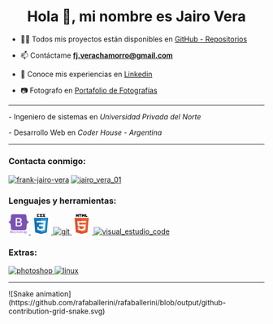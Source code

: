 <h1 align="center">Hola 👋, mi nombre es Jairo Vera</h1>

- 👨‍💻 Todos mis proyectos están disponibles en [GitHub - Repositorios](https://github.com/JairoVera01?tab=repositories)

- 📫 Contáctame **fj.verachamorro@gmail.com**

- 📄 Conoce mis experiencias en [Linkedin](https://www.linkedin.com/in/frank-jairo-vera/)

- 📷 Fotografo en [Portafolio de Fotografías](https://fjverachamorro.wixsite.com/portafolio)

<hr>
  <p>- Ingeniero de sistemas en <i>Universidad Privada del Norte</i></p>
  <p>- Desarrollo Web en <i>Coder House - Argentina</i>
<hr>
<h3 align="left">Contacta conmigo:</h3>
<p align="left">
<a href="https://www.linkedin.com/in/frank-jairo-vera/" target="blank"><img align="center" src="https://raw.githubusercontent.com/rahuldkjain/github-profile-readme-generator/master/src/images/icons/Social/linked-in-alt.svg" alt="frank-jairo-vera" height="30" width="40" /></a>
<a href="https://www.instagram.com/jairo_vera_01/?hl=es" target="blank"><img align="center" src="https://raw.githubusercontent.com/rahuldkjain/github-profile-readme-generator/master/src/images/icons/Social/instagram.svg" alt="jairo_vera_01" height="30" width="40" /></a>
</p>

<h3 align="left">Lenguajes y herramientas: </h3>
<p align="left"> <a href="https://getbootstrap.com" target="_blank"> <img src="https://raw.githubusercontent.com/devicons/devicon/master/icons/bootstrap/bootstrap-plain-wordmark.svg" alt="bootstrap" width="40" height="40"/> </a> <a href="https://www.w3schools.com/css/" target="_blank"> <img src="https://raw.githubusercontent.com/devicons/devicon/master/icons/css3/css3-original-wordmark.svg" alt="css3" width="40" height="40"/> </a>  <a href="https://git-scm.com/" target="_blank"> <img src="https://www.vectorlogo.zone/logos/git-scm/git-scm-icon.svg" alt="git" width="40" height="40"/> </a> <a href="https://www.w3.org/html/" target="_blank"> <img src="https://raw.githubusercontent.com/devicons/devicon/master/icons/html5/html5-original-wordmark.svg" alt="html5" width="40" height="40"/> </a>
  <a href="https://www.w3.org/html/" target="_blank"> <img src="https://cdn.jsdelivr.net/gh/devicons/devicon/icons/visualstudio/visualstudio-plain.svg" alt="visual_estudio_code" width="40" height="40"/> </a> 
  
  <h3 align="left">Extras: </h3>
  <p align="left"> <a href="#" target="_blank"> <img src="https://cdn.jsdelivr.net/gh/devicons/devicon/icons/photoshop/photoshop-plain.svg" alt="photoshop" width="40" height="40"/> </a>       <a href="#" target="_blank"> <img src="https://cdn.jsdelivr.net/gh/devicons/devicon/icons/linux/linux-original.svg" alt="linux" width="40" height="40"/> </a>

  <hr>
<div> 
  ![Snake animation](https://github.com/rafaballerini/rafaballerini/blob/output/github-contribution-grid-snake.svg)
</div>
